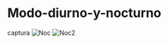 # Modo-diurno-y-nocturno

captura
![Noc](https://github.com/CactriRL/Modo-diurno-y-nocturno/assets/109222990/15712387-71e6-45c1-a8a4-099432caee39)
![Noc2](https://github.com/CactriRL/Modo-diurno-y-nocturno/assets/109222990/98e35e7c-797f-4e7f-a6d1-7cbda9e01464)
